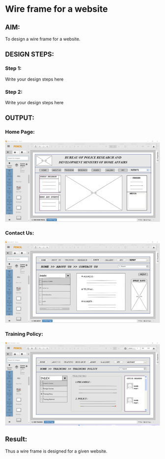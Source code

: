 # Wire frame for a website

## AIM:
To design a wire frame for a website.

## DESIGN STEPS:

### Step 1:
Write your design steps here 

### Step 2:
Write your design steps here

## OUTPUT:

### Home Page:
![output](1.png)
### Contact Us:
![output](2.png)
### Training Policy:
![output](3.png)
## Result:
Thus a wire frame is designed for a given website.

